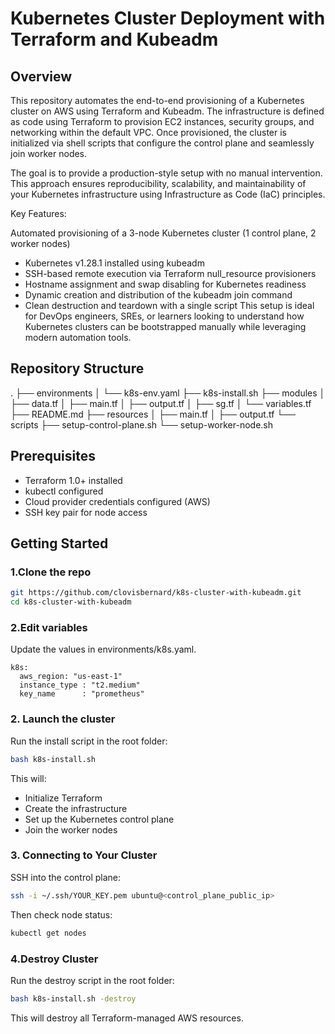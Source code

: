 # Kubernetes Cluster Deployment with Terraform and Kubeadm

## Overview
This repository automates the end-to-end provisioning of a Kubernetes cluster on AWS using Terraform and Kubeadm. The infrastructure is defined as code using Terraform to provision EC2 instances, security groups, and networking within the default VPC. Once provisioned, the cluster is initialized via shell scripts that configure the control plane and seamlessly join worker nodes.

The goal is to provide a production-style setup with no manual intervention. This approach ensures reproducibility, scalability, and maintainability of your Kubernetes infrastructure using Infrastructure as Code (IaC) principles.

Key Features:

Automated provisioning of a 3-node Kubernetes cluster (1 control plane, 2 worker nodes)

  - Kubernetes v1.28.1 installed using kubeadm
  - SSH-based remote execution via Terraform null_resource provisioners
  - Hostname assignment and swap disabling for Kubernetes readiness
  - Dynamic creation and distribution of the kubeadm join command
  - Clean destruction and teardown with a single script
This setup is ideal for DevOps engineers, SREs, or learners looking to understand how Kubernetes clusters can be bootstrapped manually while leveraging modern automation tools.

## Repository Structure
.
├── environments
│   └── k8s-env.yaml
├── k8s-install.sh
├── modules
│   ├── data.tf
│   ├── main.tf
│   ├── output.tf
│   ├── sg.tf
│   └── variables.tf
├── README.md
├── resources
│   ├── main.tf
│   ├── output.tf
└── scripts
    ├── setup-control-plane.sh
    └── setup-worker-node.sh



## Prerequisites

- Terraform 1.0+ installed
- kubectl configured
- Cloud provider credentials configured (AWS)
- SSH key pair for node access

## Getting Started

### 1.Clone the repo
```bash
git https://github.com/clovisbernard/k8s-cluster-with-kubeadm.git
cd k8s-cluster-with-kubeadm
```

### 2.Edit variables
Update the values in environments/k8s.yaml.

```plaintext
k8s:
  aws_region: "us-east-1"
  instance_type : "t2.medium"
  key_name      : "prometheus"
```

### 2. Launch the cluster
Run the install script in the root folder:
```bash
bash k8s-install.sh
```
This will:
  - Initialize Terraform
  - Create the infrastructure
  - Set up the Kubernetes control plane
  - Join the worker nodes

### 3. Connecting to Your Cluster
SSH into the control plane:
```bash
ssh -i ~/.ssh/YOUR_KEY.pem ubuntu@<control_plane_public_ip>
```
Then check node status:
```bash
kubectl get nodes
```
### 4.Destroy Cluster
Run the destroy script in the root folder:
```bash
bash k8s-install.sh -destroy
```
This will destroy all Terraform-managed AWS resources.